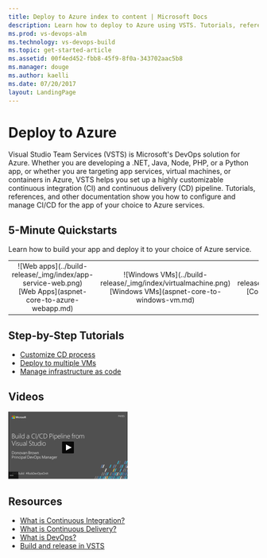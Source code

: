 ```yaml
---
title: Deploy to Azure index to content | Microsoft Docs    
description: Learn how to deploy to Azure using VSTS. Tutorials, references, and other documentation.  
ms.prod: vs-devops-alm
ms.technology: vs-devops-build
ms.topic: get-started-article
ms.assetid: 00f4ed452-fbb8-45f9-8f0a-343702aac5b8  
ms.manager: douge
ms.author: kaelli
ms.date: 07/20/2017
layout: LandingPage
---
```


# Deploy to Azure

Visual Studio Team Services (VSTS) is Microsoft's DevOps solution for Azure. Whether you are developing a .NET, Java, Node, PHP, or a Python app, or whether you are targeting app services, virtual machines, or containers in Azure, VSTS helps you set up a highly customizable continuous integration (CI) and continuous delivery (CD) pipeline. Tutorials, references, and other documentation show you how to configure and manage CI/CD for the app of your choice to Azure services.

## 5-Minute Quickstarts

Learn how to build your app and deploy it to your choice of Azure service.

<table>
<tr valign="middle" align="center">
<td>![Web apps](../build-release/_img/index/app-service-web.png)<br/>[Web Apps](aspnet-core-to-azure-webapp.md)</td>
<td>![Windows VMs](../build-release/_img/index/virtualmachine.png)<br/>[Windows VMs](aspnet-core-to-windows-vm.md)</td>
<td>![Containers](../build-release/_img/index/appservice.png)<br/>[Containers](aspnet-core-to-acr.md)</td>
</td>
</tr>
</table>    

## Step-by-Step Tutorials  

* [Customize CD process](customize-cd-process.md)
* [Deploy to multiple VMs](deploy-to-vms.md)
* [Manage infrastructure as code](infrastructure-as-code.md)

## Videos

[![Build pipeline via Visual Studio](../build-release/_img/index/build-ci-cd-pipeline-vs-video.png)](https://channel9.msdn.com/Events/build-release/2017/P4105/player)

## Resources

- [What is Continuous Integration?](https://www.visualstudio.com/learn/what-is-continuous-integration/)  
- [What is Continuous Delivery?](https://www.visualstudio.com/learn/what-is-continuous-delivery/)  
- [What is DevOps?](https://www.visualstudio.com/learn/what-is-devops/)
- [Build and release in VSTS](../build-release/index.md)
